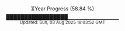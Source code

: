 <p align="center">
⏳Year Progress (58.84 %)<br>
█████████████████▁▁▁▁▁▁▁▁▁▁▁▁▁ <br>
<sub>Updated: Sun, 03 Aug 2025 18:03:52 GMT</sub>
</p>

